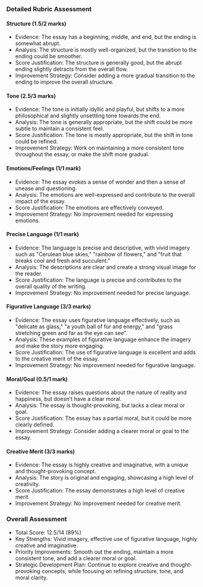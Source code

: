 ### Detailed Rubric Assessment

#### Structure (1.5/2 marks)

- Evidence: The essay has a beginning, middle, and end, but the ending is somewhat abrupt.
- Analysis: The structure is mostly well-organized, but the transition to the ending could be smoother.
- Score Justification: The structure is generally good, but the abrupt ending slightly detracts from the overall flow.
- Improvement Strategy: Consider adding a more gradual transition to the ending to improve the overall structure.

#### Tone (2.5/3 marks)

- Evidence: The tone is initially idyllic and playful, but shifts to a more philosophical and slightly unsettling tone towards the end.
- Analysis: The tone is generally appropriate, but the shift could be more subtle to maintain a consistent feel.
- Score Justification: The tone is mostly appropriate, but the shift in tone could be refined.
- Improvement Strategy: Work on maintaining a more consistent tone throughout the essay, or make the shift more gradual.

#### Emotions/Feelings (1/1 mark)

- Evidence: The essay evokes a sense of wonder and then a sense of unease and questioning.
- Analysis: The emotions are well-expressed and contribute to the overall impact of the essay.
- Score Justification: The emotions are effectively conveyed.
- Improvement Strategy: No improvement needed for expressing emotions.

#### Precise Language (1/1 mark)

- Evidence: The language is precise and descriptive, with vivid imagery such as "Cerulean blue skies," "rainbow of flowers," and "fruit that breaks cool and fresh and succulent."
- Analysis: The descriptions are clear and create a strong visual image for the reader.
- Score Justification: The language is precise and contributes to the overall quality of the writing.
- Improvement Strategy: No improvement needed for precise language.

#### Figurative Language (3/3 marks)

- Evidence: The essay uses figurative language effectively, such as "delicate as glass," "a youth ball of fur and energy," and "grass stretching green and far as the eye can see".
- Analysis: These examples of figurative language enhance the imagery and make the story more engaging.
- Score Justification: The use of figurative language is excellent and adds to the creative merit of the essay.
- Improvement Strategy: No improvement needed for figurative language.

#### Moral/Goal (0.5/1 mark)

- Evidence: The essay raises questions about the nature of reality and happiness, but doesn't have a clear moral.
- Analysis: The essay is thought-provoking, but lacks a clear moral or goal.
- Score Justification: The essay has a partial moral, but it could be more clearly defined.
- Improvement Strategy: Consider adding a clearer moral or goal to the essay.

#### Creative Merit (3/3 marks)

- Evidence: The essay is highly creative and imaginative, with a unique and thought-provoking concept.
- Analysis: The story is original and engaging, showcasing a high level of creativity.
- Score Justification: The essay demonstrates a high level of creative merit.
- Improvement Strategy: No improvement needed for creative merit.

### Overall Assessment

- Total Score: 12.5/14 (89%)
- Key Strengths: Vivid imagery, effective use of figurative language, highly creative and imaginative.
- Priority Improvements: Smooth out the ending, maintain a more consistent tone, and add a clearer moral or goal.
- Strategic Development Plan: Continue to explore creative and thought-provoking concepts, while focusing on refining structure, tone, and moral clarity.
